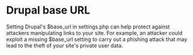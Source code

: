 # Drupal base URL

Setting Drupal's $base_url in settings.php can help protect against attackers manipulating links to your site. For example, an attacker could exploit a missing $base_url setting to carry out a phishing attack that may lead to the theft of your site's private user data.